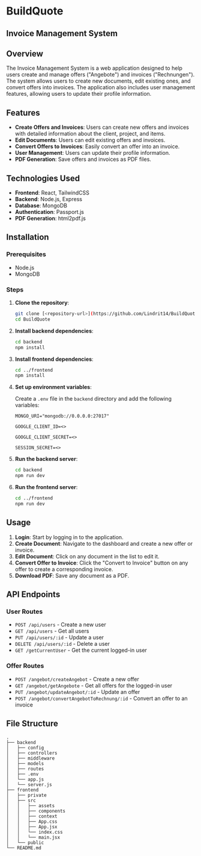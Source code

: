 # BuildQuote
## Invoice Management System

## Overview

The Invoice Management System is a web application designed to help users create and manage offers ("Angebote") and invoices ("Rechnungen"). The system allows users to create new documents, edit existing ones, and convert offers into invoices. The application also includes user management features, allowing users to update their profile information.

## Features

- **Create Offers and Invoices**: Users can create new offers and invoices with detailed information about the client, project, and items.
- **Edit Documents**: Users can edit existing offers and invoices.
- **Convert Offers to Invoices**: Easily convert an offer into an invoice.
- **User Management**: Users can update their profile information.
- **PDF Generation**: Save offers and invoices as PDF files.

## Technologies Used

- **Frontend**: React, TailwindCSS
- **Backend**: Node.js, Express
- **Database**: MongoDB
- **Authentication**: Passport.js
- **PDF Generation**: html2pdf.js

## Installation

### Prerequisites

- Node.js
- MongoDB

### Steps

1. **Clone the repository**:
    ```bash
    git clone [<repository-url>](https://github.com/Lindrit14/BuildQuote.git)
    cd BuildQuote
    ```

2. **Install backend dependencies**:
    ```bash
    cd backend
    npm install
    ```

3. **Install frontend dependencies**:
    ```bash
    cd ../frontend
    npm install
    ```

4. **Set up environment variables**:

    Create a `.env` file in the `backend` directory and add the following variables:
    ```env
   MONGO_URI="mongodb://0.0.0.0:27017"

    GOOGLE_CLIENT_ID=<>

    GOOGLE_CLIENT_SECRET=<>

    SESSION_SECRET=<>
    ```

5. **Run the backend server**:
    ```bash
    cd backend
    npm run dev
    ```

6. **Run the frontend server**:
    ```bash
    cd ../frontend
    npm run dev
    ```

## Usage

1. **Login**: Start by logging in to the application.
2. **Create Document**: Navigate to the dashboard and create a new offer or invoice.
3. **Edit Document**: Click on any document in the list to edit it.
4. **Convert Offer to Invoice**: Click the "Convert to Invoice" button on any offer to create a corresponding invoice.
5. **Download PDF**: Save any document as a PDF.

## API Endpoints

### User Routes

- `POST /api/users` - Create a new user
- `GET /api/users` - Get all users
- `PUT /api/users/:id` - Update a user
- `DELETE /api/users/:id` - Delete a user
- `GET /getCurrentUser` - Get the current logged-in user

### Offer Routes

- `POST /angebot/createAngebot` - Create a new offer
- `GET /angebot/getAngebote` - Get all offers for the logged-in user
- `PUT /angebot/updateAngebot/:id` - Update an offer
- `POST /angebot/convertAngebotToRechnung/:id` - Convert an offer to an invoice

## File Structure

```plaintext
.
├── backend
│   ├── config
│   ├── controllers
│   ├── middleware
│   ├── models
│   ├── routes
│   ├── .env
│   └── app.js
│   └── server.js
├── frontend
│   ├── private
│   ├── src
│   │   ├── assets
│   │   ├── components
│   │   ├── context
│   │   ├── App.css
│   │   ├── App.jsx
│   │   └── index.css
│   │   └── main.jsx
│   └── public
└── README.md
```

